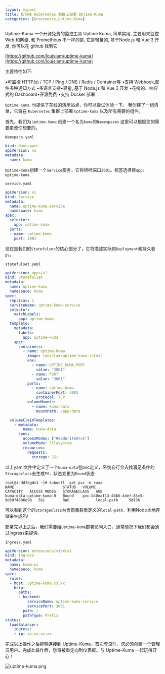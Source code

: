 ```yaml
---
layout: mypost
title: 如何在 Kubernetes 集群上部署 Uptime-Kuma 
categories: [Kubernetes,Uptime-Kuma]
---
```


Uptime-Kuma 一个开源免费的监控工具 Uptime Kuma, 简单实用, 主要用来监控 Web 和网络, 和 Prometheus 不一样的是, 它是轻量的, 基于Node.js 和 Vue 3 开发, 你可以在 github 找到它

[https://github.com/louislam/uptime-kuma](https://github.com/louislam/uptime-kuma)

主要特性如下:

•可监控 HTTP(s) / TCP / Ping / DNS / Redis / Container等
•支持 Webhook,邮件多种通知方式
•多语言支持•轻量, 基于 Node.js 和 Vue 3 开发
•花哨的、响应式的 Dashboard•开源免费
•支持 Docker 部署

`Uptime Kuma `也提供了在线的演示站点，你可以尝试体验一下。
我创建了一组清单，它将在 `Kubernetes` 集群上部署 `Uptime-Kuma` 以及所有需要的组件。

首先，我们为 `Uptime-Kuma` 创建一个名为`kuma`的`Namespaces` 这里可以根据您的需要更改你想要的。

`Namspace.yaml`
```yaml
kind: Namespace
apiVersion: v1
metadata:
  name: kuma
```

` Uptime-Kuma `创建一个`Service`服务，它将侦听端口`3001`。标签选择器`app: uptime-kuma`

`service.yaml`

```yaml
apiVersion: v1
kind: Service
metadata:
  name: uptime-kuma-service
  namespace: kuma
spec:
  selector:
    app: uptime-kuma
  ports:
  - name: uptime-kuma
    port: 3001

```
现在是我们的`` Statefulset ``的核心部分了，它将描述实际的` Deployment `和持久卷 `pv`。

`statefulset.yaml`

```yaml
apiVersion: apps/v1
kind: StatefulSet
metadata:
  name: uptime-kuma
  namespace: kuma
spec:
  replicas: 1
  serviceName: uptime-kuma-service
  selector:
    matchLabels:
      app: uptime-kuma
  template:
    metadata:
      labels:
        app: uptime-kuma
    spec:
      containers:
        - name: uptime-kuma
          image: louislam/uptime-kuma:latest
          env:
            - name: UPTIME_KUMA_PORT
              value: "3001"
            - name: PORT
              value: "3001"
          ports:
            - name: uptime-kuma
              containerPort: 3001
              protocol: TCP
          volumeMounts:
            - name: kuma-data
              mountPath: /app/data

  volumeClaimTemplates:
    - metadata:
        name: kuma-data
      spec:
        accessModes: ["ReadWriteOnce"]
        volumeMode: Filesystem
        resources:
          requests:
            storage: 2Gi

```

以上yaml文件中定义了一个`kuma-data`卷pvc定义，系统自行会去找满足条件的`Storageclass`去生成`PV`，状态变更为`Bound`状态

```shell
root@i-ddfdgdx1 ~]# kubectl  get pvc -n kuma
NAME                      STATUS   VOLUME                                     CAPACITY   ACCESS MODES   STORAGECLASS   AGE
kuma-data-uptime-kuma-0   Bound    pvc-b40eaf13-46b5-4def-85c5-9d80f4606e98   5Gi        RWO            local-path     5d19h
```

可以看到这个的`Storageclass`为当前集群里定义的`local-path`，利用Node本地存储来生成PV

部署完以上之后，我们需要给`Uptime-kuma`部署访问入口，通常情况下我们都会通过Ingress来提供。

`Ingress.yaml`

```yaml
apiVersion: extensions/v1beta1
kind: Ingress
metadata:
  name: kuma-ui
  namespace: kuma
spec:
  rules:
  - host: uptime-kuma.xx.xx
    http:
      paths:
      - backend:
          serviceName: uptime-kuma-service
          servicePort: 3001
        path: /
        pathType: Prefix
status:
  loadBalancer:
    ingress:
    - ip: xx.xx.xx.xx
```

完成以上操作之后能够连接到 Uptime-Kuma。首次登录时，您必须创建一个管理员用户。完成此操作后，您将被重定向到仪表板。与 Uptime-Kuma 一起玩得开心！

![uptime-kuma.png](https://thedatabaseme.de/wp-content/uploads/2022/02/uptime_kuma_dashboard-768x380.png)